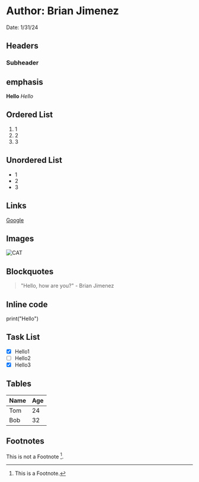 # Author: Brian Jimenez
Date: 1/31/24

## Headers
### Subheader

## emphasis
**Hello**
*Hello*
## Ordered List
1. 1
2. 2
3. 3
## Unordered List
- 1
- 2
- 3
## Links
[Google](https://www.google.com)
## Images
![CAT](https://i.natgeofe.com/n/548467d8-c5f1-4551-9f58-6817a8d2c45e/NationalGeographic_2572187_3x4.jpg)
## Blockquotes
> "Hello, how are you?" - Brian Jimenez
## Inline code
print("Hello")
## Task List
- [x] Hello1
- [ ] Hello2
- [x] Hello3

## Tables

| Name | Age | 
|------|-----|
| Tom  |  24 |
| Bob  |  32 |
## Footnotes
This is not a Footnote [^1].
[^1]: This is a Footnote.
